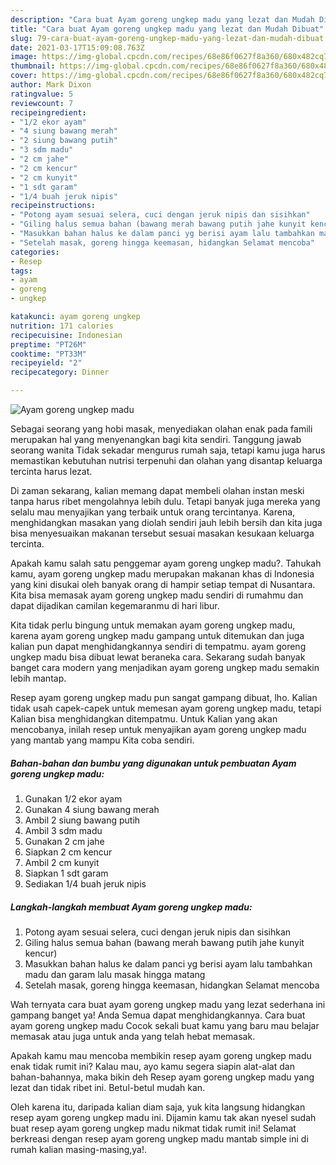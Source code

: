 ```yaml
---
description: "Cara buat Ayam goreng ungkep madu yang lezat dan Mudah Dibuat"
title: "Cara buat Ayam goreng ungkep madu yang lezat dan Mudah Dibuat"
slug: 79-cara-buat-ayam-goreng-ungkep-madu-yang-lezat-dan-mudah-dibuat
date: 2021-03-17T15:09:08.763Z
image: https://img-global.cpcdn.com/recipes/68e86f0627f8a360/680x482cq70/ayam-goreng-ungkep-madu-foto-resep-utama.jpg
thumbnail: https://img-global.cpcdn.com/recipes/68e86f0627f8a360/680x482cq70/ayam-goreng-ungkep-madu-foto-resep-utama.jpg
cover: https://img-global.cpcdn.com/recipes/68e86f0627f8a360/680x482cq70/ayam-goreng-ungkep-madu-foto-resep-utama.jpg
author: Mark Dixon
ratingvalue: 5
reviewcount: 7
recipeingredient:
- "1/2 ekor ayam"
- "4 siung bawang merah"
- "2 siung bawang putih"
- "3 sdm madu"
- "2 cm jahe"
- "2 cm kencur"
- "2 cm kunyit"
- "1 sdt garam"
- "1/4 buah jeruk nipis"
recipeinstructions:
- "Potong ayam sesuai selera, cuci dengan jeruk nipis dan sisihkan"
- "Giling halus semua bahan (bawang merah bawang putih jahe kunyit kencur)"
- "Masukkan bahan halus ke dalam panci yg berisi ayam lalu tambahkan madu dan garam lalu masak hingga matang"
- "Setelah masak, goreng hingga keemasan, hidangkan Selamat mencoba"
categories:
- Resep
tags:
- ayam
- goreng
- ungkep

katakunci: ayam goreng ungkep 
nutrition: 171 calories
recipecuisine: Indonesian
preptime: "PT26M"
cooktime: "PT33M"
recipeyield: "2"
recipecategory: Dinner

---
```



![Ayam goreng ungkep madu](https://img-global.cpcdn.com/recipes/68e86f0627f8a360/680x482cq70/ayam-goreng-ungkep-madu-foto-resep-utama.jpg)

Sebagai seorang yang hobi masak, menyediakan olahan enak pada famili merupakan hal yang menyenangkan bagi kita sendiri. Tanggung jawab seorang  wanita Tidak sekadar mengurus rumah saja, tetapi kamu juga harus memastikan kebutuhan nutrisi terpenuhi dan olahan yang disantap keluarga tercinta harus lezat.

Di zaman  sekarang, kalian memang dapat membeli olahan instan meski tanpa harus ribet mengolahnya lebih dulu. Tetapi banyak juga mereka yang selalu mau menyajikan yang terbaik untuk orang tercintanya. Karena, menghidangkan masakan yang diolah sendiri jauh lebih bersih dan kita juga bisa menyesuaikan makanan tersebut sesuai masakan kesukaan keluarga tercinta. 



Apakah kamu salah satu penggemar ayam goreng ungkep madu?. Tahukah kamu, ayam goreng ungkep madu merupakan makanan khas di Indonesia yang kini disukai oleh banyak orang di hampir setiap tempat di Nusantara. Kita bisa memasak ayam goreng ungkep madu sendiri di rumahmu dan dapat dijadikan camilan kegemaranmu di hari libur.

Kita tidak perlu bingung untuk memakan ayam goreng ungkep madu, karena ayam goreng ungkep madu gampang untuk ditemukan dan juga kalian pun dapat menghidangkannya sendiri di tempatmu. ayam goreng ungkep madu bisa dibuat lewat beraneka cara. Sekarang sudah banyak banget cara modern yang menjadikan ayam goreng ungkep madu semakin lebih mantap.

Resep ayam goreng ungkep madu pun sangat gampang dibuat, lho. Kalian tidak usah capek-capek untuk memesan ayam goreng ungkep madu, tetapi Kalian bisa menghidangkan ditempatmu. Untuk Kalian yang akan mencobanya, inilah resep untuk menyajikan ayam goreng ungkep madu yang mantab yang mampu Kita coba sendiri.

<!--inarticleads1-->

##### Bahan-bahan dan bumbu yang digunakan untuk pembuatan Ayam goreng ungkep madu:

1. Gunakan 1/2 ekor ayam
1. Gunakan 4 siung bawang merah
1. Ambil 2 siung bawang putih
1. Ambil 3 sdm madu
1. Gunakan 2 cm jahe
1. Siapkan 2 cm kencur
1. Ambil 2 cm kunyit
1. Siapkan 1 sdt garam
1. Sediakan 1/4 buah jeruk nipis




<!--inarticleads2-->

##### Langkah-langkah membuat Ayam goreng ungkep madu:

1. Potong ayam sesuai selera, cuci dengan jeruk nipis dan sisihkan
1. Giling halus semua bahan (bawang merah bawang putih jahe kunyit kencur)
1. Masukkan bahan halus ke dalam panci yg berisi ayam lalu tambahkan madu dan garam lalu masak hingga matang
1. Setelah masak, goreng hingga keemasan, hidangkan Selamat mencoba




Wah ternyata cara buat ayam goreng ungkep madu yang lezat sederhana ini gampang banget ya! Anda Semua dapat menghidangkannya. Cara buat ayam goreng ungkep madu Cocok sekali buat kamu yang baru mau belajar memasak atau juga untuk anda yang telah hebat memasak.

Apakah kamu mau mencoba membikin resep ayam goreng ungkep madu enak tidak rumit ini? Kalau mau, ayo kamu segera siapin alat-alat dan bahan-bahannya, maka bikin deh Resep ayam goreng ungkep madu yang lezat dan tidak ribet ini. Betul-betul mudah kan. 

Oleh karena itu, daripada kalian diam saja, yuk kita langsung hidangkan resep ayam goreng ungkep madu ini. Dijamin kamu tak akan nyesel sudah buat resep ayam goreng ungkep madu nikmat tidak rumit ini! Selamat berkreasi dengan resep ayam goreng ungkep madu mantab simple ini di rumah kalian masing-masing,ya!.

